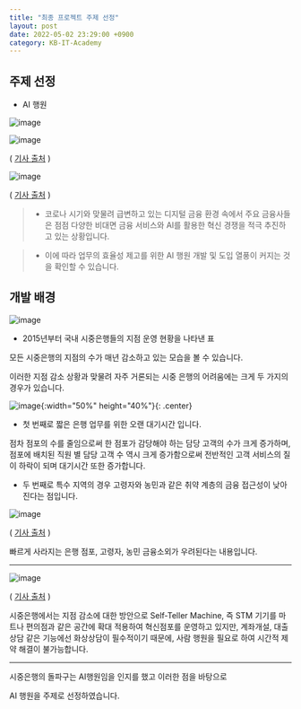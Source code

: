 ```yaml
---
title: "최종 프로젝트 주제 선정"
layout: post
date: 2022-05-02 23:29:00 +0900
category: KB-IT-Academy
---
```


## 주제 선정

- AI 행원

![image](https://user-images.githubusercontent.com/26592315/171763302-e34c4d31-f4d7-481f-8b4f-a07ccd158805.png)

![image](https://user-images.githubusercontent.com/26592315/171763382-d46d5b19-4b23-4cad-9e07-96b374347255.png)

( [기사 출처](https://www.etnews.com/20220412000209) )

![image](https://user-images.githubusercontent.com/26592315/171782448-91ac4012-8dd5-47ec-a543-78b0de56dceb.png)

( [기사 출처](https://www.dailyimpact.co.kr/news/articleView.html?idxno=75980) )

> - 코로나 시기와 맞물려 급변하고 있는 디지털 금융 환경 속에서 주요 금융사들은 점점 다양한 비대면 금융 서비스와 AI를 활용한 혁신 경쟁을 적극 추진하고 있는 상황입니다.

> - 이에 따라 업무의 효율성 제고를 위한 AI 행원 개발 및 도입 열풍이 커지는 것을 확인할 수 있습니다.

## 개발 배경

![image](https://user-images.githubusercontent.com/26592315/171782678-e14b0d53-9c4b-46ea-be27-2dd5569684e6.png)

- 2015년부터 국내 시중은행들의 지점 운영 현황을 나타낸 표

모든 시중은행의 지점의 수가 매년 감소하고 있는 모습을 볼 수 있습니다.

이러한 지점 감소 상황과 맞물려 자주 거론되는 시중 은행의 어려움에는 크게 두 가지의 경우가 있습니다.

![image](https://user-images.githubusercontent.com/26592315/171783147-632dcbba-e66f-4439-8f57-f1a575c4a3ee.png){:width="50%" height="40%"}{: .center}

- 첫 번째로 짧은 은행 업무를 위한 오랜 대기시간 입니다.

점차 점포의 수를 줄임으로써 한 점포가 감당해야 하는 담당 고객의 수가 크게 증가하며, 점포에 배치된 직원 별 담당 고객 수 역시 크게 증가함으로써 전반적인 고객 서비스의 질이 하락이 되며 대기시간 또한 증가합니다.

- 두 번째로 특수 지역의 경우 고령자와 농민과 같은 취약 계층의 금융 접근성이 낮아진다는 점입니다.

![image](https://user-images.githubusercontent.com/26592315/171783858-8b988f20-b157-40ef-b5ef-0b882ac4b2f7.png)

( [기사 출처](https://www.nongmin.com/news/NEWS/ECO/FNC/353803/view?site_preference=normal) )

빠르게 사라지는 은행 점포, 고령자, 농민 금융소외가 우려된다는 내용입니다.

---

![image](https://user-images.githubusercontent.com/26592315/171784144-91af2e0f-78f3-4f2c-863e-a759d1b08ce0.png)

( [기사 출처](https://www.edaily.co.kr/news/read?newsId=01184086632296448&mediaCodeNo=257) )

시중은행에서는 지점 감소에 대한 방안으로 Self-Teller Machine, 즉 STM 기기를 마트나 편의점과 같은 공간에 확대 적용하여 혁신점포를 운영하고 있지만, 계좌개설, 대출 상담 같은 기능에선 화상상담이 필수적이기 때문에, 사람 행원을 필요로 하여 시간적 제약 해결이 불가능합니다.

---

시중은행의 돌파구는 AI행원임을 인지를 했고 이러한 점을 바탕으로

AI 행원을 주제로 선정하였습니다.
